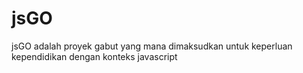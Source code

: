 # jsGO
jsGO adalah proyek gabut yang mana dimaksudkan untuk keperluan kependidikan dengan konteks javascript
